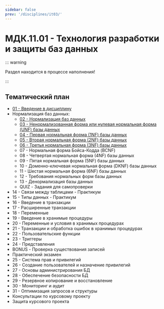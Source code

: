 ```yaml
---
sidebar: false
prev: '/disciplines/it03/'
---
```


# МДК.11.01 - Технология разработки и защиты баз данных

::: warning

Раздел находится в процессе наполнения!

:::

## Тематический план

- [01 - Введение в дисциплину](./lectures/01_lecture.md)
- Нормализация баз данных:
  - [02 - Нормализация баз данных](./lectures/02_lecture.md)
  - [03 - Ненормализованная форма или нулевая нормальная форма (UNF) базы данных](./lectures/03_lecture.md)
  - [04 - Первая нормальная форма (1NF) базы данных](./lectures/04_lecture.md)
  - [05 - Вторая нормальная форма (2NF) базы данных](./lectures/05_lecture.md)
  - [06 - Третья нормальная форма (3NF) базы данных](./lectures/06_lecture.md)
  - 07 - Нормальная форма Бойса-Кодда (BCNF)
  - 08 - Четвертая нормальная форма (4NF) базы данных
  - 09 - Пятая нормальная форма (5NF) базы данных
  - 10 - Доменно-ключевая нормальная форма (DKNF) базы данных
  - 11 - Шестая нормальная форма (6NF) базы данных
  - 12 - Требования нормальных форм базы данных
  - 13 - Денормализация базы данных
  - QUIZ - Задания для самопроверки
- 14 - Связи между таблицами - Практикум
- 15 - Типы данных - Практикум
- 16 - Введение в транзакции
- 17 - Расширенные транзакции
- 18 - Переменные
- 19 - Введение в хранимые процедуры
- 20 - Переменные и условия в хранимых процедурах
- 21 - Транзакции и обработка ошибок в хранимых процедурах
- 22 - Пользовательские функции
- 23 - Триггеры
- 24 - Представления
- BONUS - Проверка существования записей
- Практический экзамен
- 25 - Система прав и привилегий
- 26 - Создание пользователей и назначение привилегий
- 27 - Основы администрирования БД
- 28 - Обеспечение безопасности БД
- 29 - Резервное копирование и восстановление
- 30 - Мониторинг и аудит
- 31 - Оптимизация запросов и структуры
- Консультации по курсовому проекту
- Защита курсового проекта
